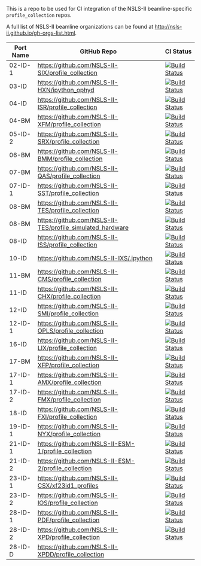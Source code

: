 This is a repo to be used for CI integration of the NSLS-II beamline-specific `profile_collection` repos.

A full list of NSLS-II beamline organizations can be found at http://nsls-ii.github.io/gh-orgs-list.html.

| Port Name | GitHub Repo | CI Status |
|-----------|-------------|-----------|
| 02-ID-1 | https://github.com/NSLS-II-SIX/profile_collection | [![Build Status](https://dev.azure.com/nsls2/profile_collections/_apis/build/status/NSLS-II-SIX.profile_collection?repoName=NSLS-II-SIX%2Fprofile_collection&branchName=master)](https://dev.azure.com/nsls2/profile_collections/_build/latest?definitionId=17&repoName=NSLS-II-SIX%2Fprofile_collection&branchName=master) |
| 03-ID | https://github.com/NSLS-II-HXN/ipython_ophyd | [![Build Status](https://dev.azure.com/nsls2/profile_collections/_apis/build/status/NSLS-II-HXN.ipython_ophyd?repoName=NSLS-II-HXN%2Fipython_ophyd&branchName=master)](https://dev.azure.com/nsls2/profile_collections/_build/latest?definitionId=8&repoName=NSLS-II-HXN%2Fipython_ophyd&branchName=master) |
| 04-ID | https://github.com/NSLS-II-ISR/profile_collection | [![Build Status](https://dev.azure.com/nsls2/profile_collections/_apis/build/status/NSLS-II-ISR.profile_collection?branchName=master)](https://dev.azure.com/nsls2/profile_collections/_build/latest?definitionId=14&branchName=master) |
| 04-BM | https://github.com/NSLS-II-XFM/profile_collection | [![Build Status](https://dev.azure.com/nsls2/profile_collections/_apis/build/status/NSLS-II-XFM.profile_collection?branchName=master)](https://dev.azure.com/nsls2/profile_collections/_build/latest?definitionId=13&branchName=master) |
| 05-ID-2 | https://github.com/NSLS-II-SRX/profile_collection | [![Build Status](https://dev.azure.com/nsls2/profile_collections/_apis/build/status/NSLS-II-SRX.profile_collection?repoName=NSLS-II-SRX%2Fprofile_collection&branchName=master)](https://dev.azure.com/nsls2/profile_collections/_build/latest?definitionId=15&repoName=NSLS-II-SRX%2Fprofile_collection&branchName=master) |
| 06-BM | https://github.com/NSLS-II-BMM/profile_collection | [![Build Status](https://dev.azure.com/nsls2/profile_collections/_apis/build/status/NSLS-II-BMM.profile_collection?repoName=NSLS-II-BMM%2Fprofile_collection&branchName=master)](https://dev.azure.com/nsls2/profile_collections/_build/latest?definitionId=16&repoName=NSLS-II-BMM%2Fprofile_collection&branchName=master) |
| 07-BM | https://github.com/NSLS-II-QAS/profile_collection | [![Build Status](https://dev.azure.com/nsls2/profile_collections/_apis/build/status/NSLS-II-QAS.profile_collection?repoName=NSLS-II-QAS%2Fprofile_collection&branchName=master)](https://dev.azure.com/nsls2/profile_collections/_build/latest?definitionId=18&repoName=NSLS-II-QAS%2Fprofile_collection&branchName=master) |
| 07-ID-1 | https://github.com/NSLS-II-SST/profile_collection | [![Build Status](https://dev.azure.com/nsls2/profile_collections/_apis/build/status/NSLS-II-SST.profile_collection?repoName=NSLS-II-SST%2Fprofile_collection&branchName=master)](https://dev.azure.com/nsls2/profile_collections/_build/latest?definitionId=23&repoName=NSLS-II-SST%2Fprofile_collection&branchName=master) |
| 08-BM | https://github.com/NSLS-II-TES/profile_collection | [![Build Status](https://dev.azure.com/nsls2/profile_collections/_apis/build/status/NSLS-II-TES.profile_collection?repoName=NSLS-II-TES%2Fprofile_collection&branchName=master)](https://dev.azure.com/nsls2/profile_collections/_build/latest?definitionId=21&repoName=NSLS-II-TES%2Fprofile_collection&branchName=master) |
| 08-BM | https://github.com/NSLS-II-TES/profile_simulated_hardware | [![Build Status](https://dev.azure.com/nsls2/profile_collections/_apis/build/status/NSLS-II-TES.profile_simulated_hardware?repoName=NSLS-II-TES%2Fprofile_simulated_hardware&branchName=master)](https://dev.azure.com/nsls2/profile_collections/_build/latest?definitionId=28&repoName=NSLS-II-TES%2Fprofile_simulated_hardware&branchName=master) |
| 08-ID | https://github.com/NSLS-II-ISS/profile_collection | [![Build Status](https://dev.azure.com/nsls2/profile_collections/_apis/build/status/NSLS-II-ISS.profile_collection?repoName=NSLS-II-ISS%2Fprofile_collection&branchName=main)](https://dev.azure.com/nsls2/profile_collections/_build/latest?definitionId=32&repoName=NSLS-II-ISS%2Fprofile_collection&branchName=main) |
| 10-ID | https://github.com/NSLS-II-IXS/.ipython | [![Build Status](https://dev.azure.com/nsls2/profile_collections/_apis/build/status/NSLS-II-IXS..ipython?repoName=NSLS-II-IXS%2F.ipython&branchName=master)](https://dev.azure.com/nsls2/profile_collections/_build/latest?definitionId=39&repoName=NSLS-II-IXS%2F.ipython&branchName=master) |
| 11-BM | https://github.com/NSLS-II-CMS/profile_collection | [![Build Status](https://dev.azure.com/nsls2/profile_collections/_apis/build/status/NSLS-II-CMS.profile_collection?repoName=NSLS-II-CMS%2Fprofile_collection&branchName=master)](https://dev.azure.com/nsls2/profile_collections/_build/latest?definitionId=25&repoName=NSLS-II-CMS%2Fprofile_collection&branchName=master) |
| 11-ID | https://github.com/NSLS-II-CHX/profile_collection | [![Build Status](https://dev.azure.com/nsls2/profile_collections/_apis/build/status/NSLS-II-CHX.profile_collection?repoName=NSLS-II-CHX%2Fprofile_collection&branchName=master)](https://dev.azure.com/nsls2/profile_collections/_build/latest?definitionId=19&repoName=NSLS-II-CHX%2Fprofile_collection&branchName=master) |
| 12-ID | https://github.com/NSLS-II-SMI/profile_collection | [![Build Status](https://dev.azure.com/nsls2/profile_collections/_apis/build/status/NSLS-II-SMI.profile_collection?repoName=NSLS-II-SMI%2Fprofile_collection&branchName=master)](https://dev.azure.com/nsls2/profile_collections/_build/latest?definitionId=2&repoName=NSLS-II-SMI%2Fprofile_collection&branchName=master) |
| 12-ID-1 | https://github.com/NSLS-II-OPLS/profile_collection | [![Build Status](https://dev.azure.com/nsls2/profile_collections/_apis/build/status/NSLS-II-OPLS.profile_collection?repoName=NSLS-II-OPLS%2Fprofile_collection&branchName=master)](https://dev.azure.com/nsls2/profile_collections/_build/latest?definitionId=29&repoName=NSLS-II-OPLS%2Fprofile_collection&branchName=master) |
| 16-ID | https://github.com/NSLS-II-LIX/profile_collection | [![Build Status](https://dev.azure.com/nsls2/profile_collections/_apis/build/status/NSLS-II-LIX.profile_collection?repoName=NSLS-II-LIX%2Fprofile_collection&branchName=master)](https://dev.azure.com/nsls2/profile_collections/_build/latest?definitionId=36&repoName=NSLS-II-LIX%2Fprofile_collection&branchName=master) |
| 17-BM | https://github.com/NSLS-II-XFP/profile_collection | [![Build Status](https://dev.azure.com/nsls2/profile_collections/_apis/build/status/NSLS-II-XFP.profile_collection?repoName=NSLS-II-XFP%2Fprofile_collection&branchName=master)](https://dev.azure.com/nsls2/profile_collections/_build/latest?definitionId=6&repoName=NSLS-II-XFP%2Fprofile_collection&branchName=master) |
| 17-ID-1 | https://github.com/NSLS-II-AMX/profile_collection | [![Build Status](https://dev.azure.com/nsls2/profile_collections/_apis/build/status/NSLS-II-AMX.profile_collection?repoName=NSLS-II-AMX%2Fprofile_collection&branchName=master)](https://dev.azure.com/nsls2/profile_collections/_build/latest?definitionId=38&repoName=NSLS-II-AMX%2Fprofile_collection&branchName=master) |
| 17-ID-2 | https://github.com/NSLS-II-FMX/profile_collection | [![Build Status](https://dev.azure.com/nsls2/profile_collections/_apis/build/status/NSLS-II-FMX.profile_collection?repoName=NSLS-II-FMX%2Fprofile_collection&branchName=master)](https://dev.azure.com/nsls2/profile_collections/_build/latest?definitionId=34&repoName=NSLS-II-FMX%2Fprofile_collection&branchName=master) |
| 18-ID | https://github.com/NSLS-II-FXI/profile_collection | [![Build Status](https://dev.azure.com/nsls2/profile_collections/_apis/build/status/NSLS-II-FXI.profile_collection?repoName=NSLS-II-FXI%2Fprofile_collection&branchName=master)](https://dev.azure.com/nsls2/profile_collections/_build/latest?definitionId=37&repoName=NSLS-II-FXI%2Fprofile_collection&branchName=master) |
| 19-ID-1 | https://github.com/NSLS-II-NYX/profile_collection | [![Build Status](https://dev.azure.com/nsls2/profile_collections/_apis/build/status/NSLS-II-NYX.profile_collection?repoName=NSLS-II-NYX%2Fprofile_collection&branchName=main)](https://dev.azure.com/nsls2/profile_collections/_build/latest?definitionId=35&repoName=NSLS-II-NYX%2Fprofile_collection&branchName=main) |
| 21-ID-1 | https://github.com/NSLS-II-ESM-1/profile_collection | [![Build Status](https://dev.azure.com/nsls2/profile_collections/_apis/build/status/NSLS-II-ESM-1.profile_collection?repoName=NSLS-II-ESM-1%2Fprofile_collection&branchName=master)](https://dev.azure.com/nsls2/profile_collections/_build/latest?definitionId=30&repoName=NSLS-II-ESM-1%2Fprofile_collection&branchName=master) |
| 21-ID-2 | https://github.com/NSLS-II-ESM-2/profile_collection | [![Build Status](https://dev.azure.com/nsls2/profile_collections/_apis/build/status/NSLS-II-ESM-2.profile_collection?repoName=NSLS-II-ESM-2%2Fprofile_collection&branchName=master)](https://dev.azure.com/nsls2/profile_collections/_build/latest?definitionId=31&repoName=NSLS-II-ESM-2%2Fprofile_collection&branchName=master) |
| 23-ID-1 | https://github.com/NSLS-II-CSX/xf23id1_profiles | [![Build Status](https://dev.azure.com/nsls2/profile_collections/_apis/build/status/NSLS-II-CSX.xf23id1_profiles?repoName=NSLS-II-CSX%2Fxf23id1_profiles&branchName=master)](https://dev.azure.com/nsls2/profile_collections/_build/latest?definitionId=33&repoName=NSLS-II-CSX%2Fxf23id1_profiles&branchName=master) |
| 23-ID-2 | https://github.com/NSLS-II-IOS/profile_collection | [![Build Status](https://dev.azure.com/nsls2/profile_collections/_apis/build/status/NSLS-II-IOS.profile_collection?repoName=NSLS-II-IOS%2Fprofile_collection&branchName=master)](https://dev.azure.com/nsls2/profile_collections/_build/latest?definitionId=26&repoName=NSLS-II-IOS%2Fprofile_collection&branchName=master) |
| 28-ID-1 | https://github.com/NSLS-II-PDF/profile_collection | [![Build Status](https://dev.azure.com/nsls2/profile_collections/_apis/build/status/NSLS-II-PDF.profile_collection?repoName=NSLS-II-PDF%2Fprofile_collection&branchName=master)](https://dev.azure.com/nsls2/profile_collections/_build/latest?definitionId=20&repoName=NSLS-II-PDF%2Fprofile_collection&branchName=master) |
| 28-ID-2 | https://github.com/NSLS-II-XPD/profile_collection | [![Build Status](https://dev.azure.com/nsls2/profile_collections/_apis/build/status/NSLS-II-XPD.profile_collection?repoName=NSLS-II-XPD%2Fprofile_collection&branchName=master)](https://dev.azure.com/nsls2/profile_collections/_build/latest?definitionId=27&repoName=NSLS-II-XPD%2Fprofile_collection&branchName=master) |
| 28-ID-D | https://github.com/NSLS-II-XPDD/profile_collection |  |

